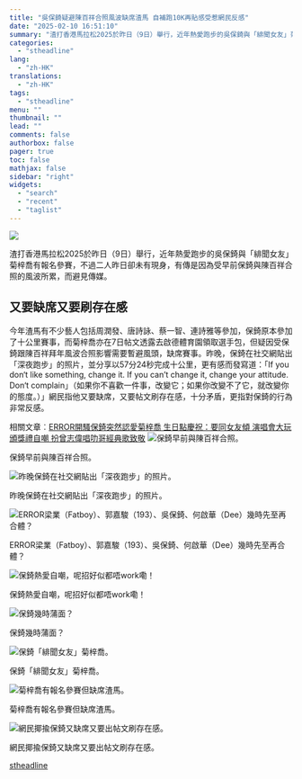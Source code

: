 ```yaml
---
title: "吳保錡疑避陳百祥合照風波缺席渣馬 自補跑10K再貼感受惹網民反感"
date: "2025-02-10 16:51:10"
summary: "渣打香港馬拉松2025於昨日（9日）舉行，近年熱愛跑步的吳保錡與「緋聞女友」菊..."
categories:
  - "stheadline"
lang:
  - "zh-HK"
translations:
  - "zh-HK"
tags:
  - "stheadline"
menu: ""
thumbnail: ""
lead: ""
comments: false
authorbox: false
pager: true
toc: false
mathjax: false
sidebar: "right"
widgets:
  - "search"
  - "recent"
  - "taglist"
---
```


![](https://image.stheadline.com/f/680p0/0x0/100/none/a3a17ec84d631abdacb406c8bdb90e2c/stheadline/inewsmedia/20250210/_2025021016244397814.jpg)






渣打香港馬拉松2025於昨日（9日）舉行，近年熱愛跑步的吳保錡與「緋聞女友」菊梓喬有報名參賽，不過二人昨日卻未有現身，有傳是因為受早前保錡與陳百祥合照的風波所累，而避見傳媒。

又要缺席又要刷存在感
----------

今年渣馬有不少藝人包括周潤發、唐詩詠、蔡一智、連詩雅等參加，保錡原本參加了十公里賽事，而菊梓喬亦在7日帖文透露去啟德體育園領取選手包，但疑因受保錡跟陳百祥拜年風波合照影響需要暫避風頭，缺席賽事。昨晚，保錡在社交網貼出「深夜跑步」的照片，並分享以57分24秒完成十公里，更有感而發寫道：「If you don‘t like something, change it. If you can’t change it, change your attitude. Don‘t complain」（如果你不喜歡一件事，改變它；如果你改變不了它，就改變你的態度。）」網民指他又要缺席，又要帖文刷存在感，十分矛盾，更指對保錡的行為非常反感。

相關文章︰[ERROR開騷保錡突然認愛菊梓喬 生日點慶祝：要同女友傾 演唱會大玩頒獎禮自嘲 扮曾志偉唱叻哥經典歌致敬](https://www.stheadline.com/film-drama/3423329/ERROR%E9%96%8B%E9%A8%B7%E4%BF%9D%E9%8C%A1%E7%AA%81%E7%84%B6%E8%AA%8D%E6%84%9B%E8%8F%8A%E6%A2%93%E5%96%AC-%E7%94%9F%E6%97%A5%E9%BB%9E%E6%85%B6%E7%A5%9D%E8%A6%81%E5%90%8C%E5%A5%B3%E5%8F%8B%E5%82%BE-%E6%BC%94%E5%94%B1%E6%9C%83%E5%A4%A7%E7%8E%A9%E9%A0%92%E7%8D%8E%E7%A6%AE%E8%87%AA%E5%98%B2-%E6%89%AE%E6%9B%BE%E5%BF%97%E5%81%89%E5%94%B1%E5%8F%BB%E5%93%A5%E7%B6%93%E5%85%B8%E6%AD%8C%E8%87%B4%E6%95%AC)
 ![保錡早前與陳百祥合照。](https://image.hkhl.hk/f/1024p0/0x0/100/none/5fec0c8c6bed71b3b553105d6f90e907/2025-02/WhatsApp_Image_2025-02-10_at_15_39_31_2_.jpeg)


保錡早前與陳百祥合照。



 ![昨晚保錡在社交網貼出「深夜跑步」的照片。](https://image.hkhl.hk/f/1024p0/0x0/100/none/f349444737be0adcdf75a8d61a983750/2025-02/WhatsApp_Image_2025-02-10_at_15_39_31.jpeg)


昨晚保錡在社交網貼出「深夜跑步」的照片。



 ![ERROR梁業（Fatboy）、郭嘉駿（193）、吳保錡、何啟華（Dee）幾時先至再合體？](https://image.hkhl.hk/f/1024p0/0x0/100/none/184954d6f16c82e5cb0acb601be62837/2025-02/130A5546.jpg)


ERROR梁業（Fatboy）、郭嘉駿（193）、吳保錡、何啟華（Dee）幾時先至再合體？



 ![保錡熱愛自嘲，呢招好似都唔work嘞！](https://image.hkhl.hk/f/1024p0/0x0/100/none/0777e4c94785fb9f3c1ea4a688053b50/2025-02/TUNG2568preview.jpg)


保錡熱愛自嘲，呢招好似都唔work嘞！



 ![保錡幾時蒲面？](https://image.hkhl.hk/f/1024p0/0x0/100/none/dcedb64e1041336ede59dcaa554b8019/2025-02/WhatsApp_Image_2025-02-10_at_15_39_31_1_.jpeg)


保錡幾時蒲面？



 ![保錡「緋聞女友」菊梓喬。](https://image.hkhl.hk/f/1024p0/0x0/100/none/41fbcdfa95db0b3821aba333b61ad03f/2025-02/WhatsApp_Image_2025-02-10_at_15_39_31_3_.jpeg)


保錡「緋聞女友」菊梓喬。



 ![菊梓喬有報名參賽但缺席渣馬。](https://image.hkhl.hk/f/1024p0/0x0/100/none/afa8b04e2154fd227a0b2cb68386cafa/2025-02/WhatsApp_Image_2025-02-10_at_15_39_32.jpeg)


菊梓喬有報名參賽但缺席渣馬。



 ![網民揶揄保錡又缺席又要出帖文刷存在感。](https://image.hkhl.hk/f/1024p0/0x0/100/none/06e7e95a4d25dfc94e25d9e70ae3bbf0/2025-02/WNE03P02221124.JPG)


網民揶揄保錡又缺席又要出帖文刷存在感。

[stheadline](https://std.stheadline.com/realtime/article/2051896/即時-娛樂-吳保錡疑避陳百祥合照風波缺席渣馬-自補跑10K再貼感受惹網民反感)
